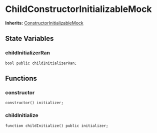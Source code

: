 # ChildConstructorInitializableMock
**Inherits:**
[ConstructorInitializableMock](/lib/openzeppelin-contracts/contracts/mocks/InitializableMock.sol/contract.ConstructorInitializableMock.md)


## State Variables
### childInitializerRan

```solidity
bool public childInitializerRan;
```


## Functions
### constructor


```solidity
constructor() initializer;
```

### childInitialize


```solidity
function childInitialize() public initializer;
```

